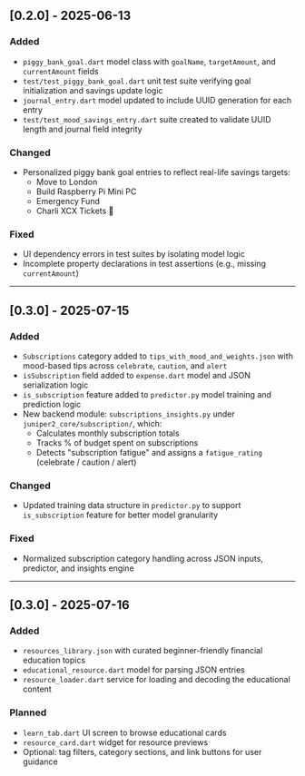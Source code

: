 ## [0.2.0] - 2025-06-13

### Added
- `piggy_bank_goal.dart` model class with `goalName`, `targetAmount`, and `currentAmount` fields
- `test/test_piggy_bank_goal.dart` unit test suite verifying goal initialization and savings update logic
- `journal_entry.dart` model updated to include UUID generation for each entry
- `test/test_mood_savings_entry.dart` suite created to validate UUID length and journal field integrity

### Changed
- Personalized piggy bank goal entries to reflect real-life savings targets:
  - Move to London
  - Build Raspberry Pi Mini PC
  - Emergency Fund
  - Charli XCX Tickets 🍏

### Fixed
- UI dependency errors in test suites by isolating model logic
- Incomplete property declarations in test assertions (e.g., missing `currentAmount`)

---

## [0.3.0] - 2025-07-15

### Added
- `Subscriptions` category added to `tips_with_mood_and_weights.json` with mood-based tips across `celebrate`, `caution`, and `alert`
- `isSubscription` field added to `expense.dart` model and JSON serialization logic
- `is_subscription` feature added to `predictor.py` model training and prediction logic
- New backend module: `subscriptions_insights.py` under `juniper2_core/subscription/`, which:
  - Calculates monthly subscription totals
  - Tracks % of budget spent on subscriptions
  - Detects "subscription fatigue" and assigns a `fatigue_rating` (celebrate / caution / alert)

### Changed
- Updated training data structure in `predictor.py` to support `is_subscription` feature for better model granularity

### Fixed
- Normalized subscription category handling across JSON inputs, predictor, and insights engine

---

## [0.3.0] - 2025-07-16

### Added
- `resources_library.json` with curated beginner-friendly financial education topics
- `educational_resource.dart` model for parsing JSON entries
- `resource_loader.dart` service for loading and decoding the educational content

### Planned
- `learn_tab.dart` UI screen to browse educational cards
- `resource_card.dart` widget for resource previews
- Optional: tag filters, category sections, and link buttons for user guidance
